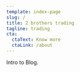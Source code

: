 ```yaml
---
template: index-page
slug: /
title: 2 brothers trading
tagline: trading
cta:
  ctaText: Know more
  ctaLink: /about
---
```

Intro to Blog.